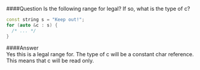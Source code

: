 ####Question
Is the following range for legal? If so, what is the type of c?  
```cpp
const string s = "Keep out!";
for (auto &c : s) {
  /* ... */
}
```
####Answer  
Yes this is a legal range for. The type of c will be a constant char reference. This means that c will be read only.  
